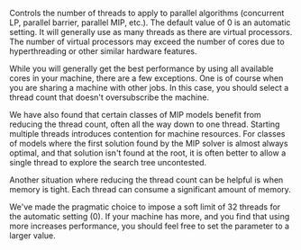 Controls the number of threads to apply to parallel algorithms (concurrent LP, parallel barrier, parallel MIP, etc.).
The default value of 0 is an automatic setting. It will generally use as many threads as there are virtual processors.
The number of virtual processors may exceed the number of cores due to hyperthreading or other similar hardware
features.

While you will generally get the best performance by using all available cores in your machine, there are a few
exceptions. One is of course when you are sharing a machine with other jobs. In this case, you should select a thread
count that doesn't oversubscribe the machine.

We have also found that certain classes of MIP models benefit from reducing the thread count, often all the way down to
one thread. Starting multiple threads introduces contention for machine resources. For classes of models where the first
solution found by the MIP solver is almost always optimal, and that solution isn't found at the root, it is often better
to allow a single thread to explore the search tree uncontested.

Another situation where reducing the thread count can be helpful is when memory is tight. Each thread can consume a
significant amount of memory.

We've made the pragmatic choice to impose a soft limit of 32 threads for the automatic setting (0). If your machine has
more, and you find that using more increases performance, you should feel free to set the parameter to a larger value.